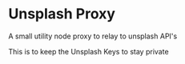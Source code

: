 # Unsplash Proxy

A small utility node proxy to relay to unsplash API's

This is to keep the Unsplash Keys to stay private